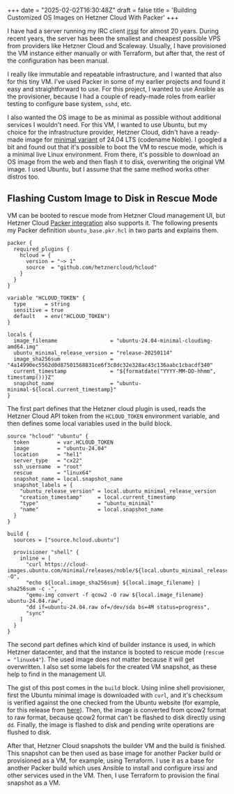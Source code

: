 +++
date = "2025-02-02T16:30:48Z"
draft = false
title = 'Building Customized OS Images on Hetzner Cloud With Packer'
+++

I have had a server running my IRC client [irssi](https://irssi.org/) for almost 20 years. During recent years, the server has been the smallest and cheapest possible VPS from providers like Hetzner Cloud and Scaleway. Usually, I have provisioned the VM instance either manually or with Terraform, but after that, the rest of the configuration has been manual.

I really like immutable and repeatable infrastructure, and I wanted that also for this tiny VM. I've used Packer in some of my earlier projects and found it easy and straightforward to use. For this project, I wanted to use Ansible as the provisioner, because I had a couple of ready-made roles from earlier testing to configure base system, `sshd`, etc.

I also wanted the OS image to be as minimal as possible without additional services I wouldn't need. For this VM, I wanted to use Ubuntu, but my choice for the infrastructure provider, Hetzner Cloud, didn't have a ready-made image for [minimal variant](https://cloud-images.ubuntu.com/minimal/releases) of 24.04 LTS (codename Noble). I googled a bit and found out that it's possible to boot the VM to rescue mode, which is a minimal live Linux environment. From there, it's possible to download an OS image from the web and then flash it to disk, overwriting the original VM image. I used Ubuntu, but I assume that the same method works other distros too.

## Flashing Custom Image to Disk in Rescue Mode

VM can be booted to rescue mode from Hetzner Cloud management UI, but Hetzner Cloud [Packer integration](https://developer.hashicorp.com/packer/integrations/hetznercloud/hcloud) also supports it. The following presents my Packer definition `ubuntu_base.pkr.hcl` in two parts and explains them.

```hcl
packer {
  required_plugins {
    hcloud = {
      version = "~> 1"
      source  = "github.com/hetznercloud/hcloud"
    }
  }
}

variable "HCLOUD_TOKEN" {
  type      = string
  sensitive = true
  default   = env("HCLOUD_TOKEN")
}

locals {
  image_filename                 = "ubuntu-24.04-minimal-cloudimg-amd64.img"
  ubuntu_minimal_release_version = "release-20250114"
  image_sha256sum                = "4a14990ec5562d0d87501568831ce6f3c8dc32e328ac43c136aabc1cbacdf340"
  current_timestamp              = "${formatdate("YYYY-MM-DD-hhmm", timestamp())}Z"
  snapshot_name                  = "ubuntu-minimal-${local.current_timestamp}"
}
```

The first part defines that the Hetzner cloud plugin is used, reads the Hetzner Cloud API token from the `HCLOUD_TOKEN` environment variable, and then defines some local variables used in the build block.

```hcl
source "hcloud" "ubuntu" {
  token         = var.HCLOUD_TOKEN
  image         = "ubuntu-24.04"
  location      = "hel1"
  server_type   = "cx22"
  ssh_username  = "root"
  rescue        = "linux64"
  snapshot_name = local.snapshot_name
  snapshot_labels = {
    "ubuntu_release_version" = local.ubuntu_minimal_release_version
    "creation_timestamp"     = local.current_timestamp
    "type"                   = "ubuntu_minimal"
    "name"                   = local.snapshot_name
  }
}

build {
  sources = ["source.hcloud.ubuntu"]

  provisioner "shell" {
    inline = [
      "curl https://cloud-images.ubuntu.com/minimal/releases/noble/${local.ubuntu_minimal_release_version}/${local.image_filename} -O",
      "echo ${local.image_sha256sum} ${local.image_filename} | sha256sum -c -",
      "qemu-img convert -f qcow2 -O raw ${local.image_filename} ubuntu-24.04.raw",
      "dd if=ubuntu-24.04.raw of=/dev/sda bs=4M status=progress",
      "sync"
    ]
  }
}
```

The second part defines which kind of builder instance is used, in which Hetzner datacenter, and that the instance is booted to rescue mode (`rescue = "linux64"`). The used image does not matter because it will get overwritten. I also set some labels for the created VM snapshot, as these help to find in the management UI.

The gist of this post comes in the `build` block. Using inline shell provisioner, first the Ubuntu minimal image is downloaded with `curl`, and it's checksum is verified against the one checked from the Ubuntu website (for example, for this release from [here](https://cloud-images.ubuntu.com/minimal/releases/noble/release-20250114/SHA256SUMS)). Then, the image is converted from qcow2 format to raw format, because qcow2 format can't be flashed to disk directly using `dd`. Finally, the image is flashed to disk and pending write operations are flushed to disk.

After that, Hetzner Cloud snapshots the builder VM and the build is finished. This snapshot can be then used as base image for another Packer build or provisioned as a VM, for example, using Terraform. I use it as a base for another Packer build which uses Ansible to install and configure irssi and other services used in the VM. Then, I use Terraform to provision the final snapshot as a VM.
